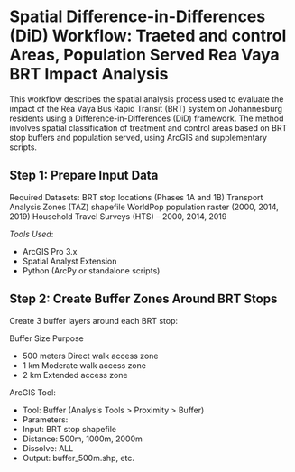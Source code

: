 # Spatial Difference-in-Differences (DiD) Workflow: Traeted and control Areas, Population Served Rea Vaya BRT Impact Analysis
This workflow describes the spatial analysis process used to evaluate the impact of the Rea Vaya Bus Rapid Transit (BRT) system on Johannesburg residents using a Difference-in-Differences (DiD) framework. The method involves spatial classification of treatment and control areas based on BRT stop buffers and population served, using ArcGIS and supplementary scripts.

## Step 1: Prepare Input Data
Required Datasets:
BRT stop locations (Phases 1A and 1B)
Transport Analysis Zones (TAZ) shapefile
WorldPop population raster (2000, 2014, 2019)
Household Travel Surveys (HTS) – 2000, 2014, 2019

*Tools Used*:
- ArcGIS Pro 3.x
- Spatial Analyst Extension
- Python (ArcPy or standalone scripts)

## Step 2: Create Buffer Zones Around BRT Stops
Create 3 buffer layers around each BRT stop:

Buffer Size	Purpose
- 500 meters	Direct walk access zone
- 1 km	Moderate walk access zone
- 2 km	Extended access zone

ArcGIS Tool:
- Tool: Buffer (Analysis Tools > Proximity > Buffer)
- Parameters:
- Input: BRT stop shapefile
- Distance: 500m, 1000m, 2000m
- Dissolve: ALL
- Output: buffer_500m.shp, etc.




